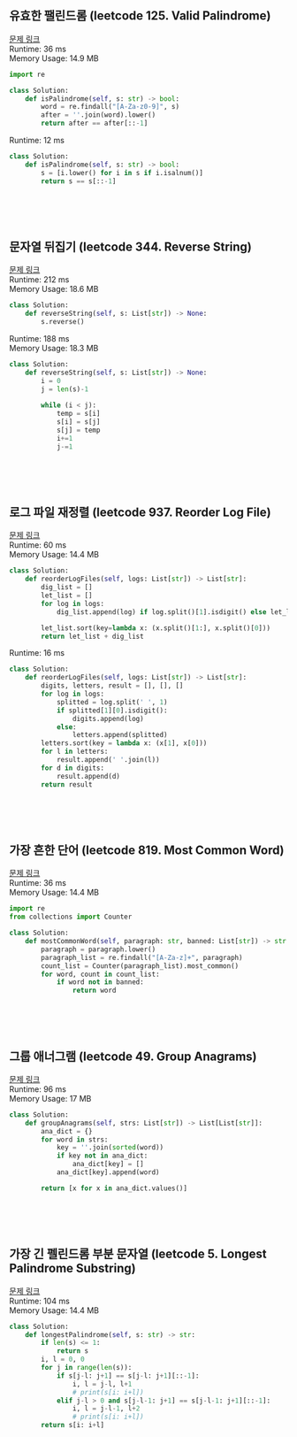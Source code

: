 ## 유효한 팰린드롬 (leetcode 125. Valid Palindrome)
[문제 링크](https://leetcode.com/problems/valid-palindrome/)  
Runtime: 36 ms  
Memory Usage: 14.9 MB
```python
import re

class Solution:
    def isPalindrome(self, s: str) -> bool:
        word = re.findall("[A-Za-z0-9]", s)
        after = ''.join(word).lower()
        return after == after[::-1]
```
Runtime: 12 ms

```python
class Solution:
    def isPalindrome(self, s: str) -> bool:
        s = [i.lower() for i in s if i.isalnum()]
        return s == s[::-1]
```

<br><br><br>

## 문자열 뒤집기 (leetcode 344. Reverse String)
[문제 링크](https://leetcode.com/problems/reverse-string/)  
Runtime: 212 ms  
Memory Usage: 18.6 MB
```python
class Solution:
    def reverseString(self, s: List[str]) -> None:
        s.reverse()
```
Runtime: 188 ms  
Memory Usage: 18.3 MB
```python
class Solution:
    def reverseString(self, s: List[str]) -> None:
        i = 0
        j = len(s)-1
        
        while (i < j):
            temp = s[i]
            s[i] = s[j]
            s[j] = temp
            i+=1
            j-=1
```
<br><br><br>

## 로그 파일 재정렬 (leetcode 937. Reorder Log File)
[문제 링크](https://leetcode.com/problems/reorder-data-in-log-files/)  
Runtime: 60 ms  
Memory Usage: 14.4 MB
```python
class Solution:
    def reorderLogFiles(self, logs: List[str]) -> List[str]:
        dig_list = []
        let_list = []
        for log in logs:
            dig_list.append(log) if log.split()[1].isdigit() else let_list.append(log)

        let_list.sort(key=lambda x: (x.split()[1:], x.split()[0]))
        return let_list + dig_list
```
Runtime: 16 ms
```python
class Solution:
    def reorderLogFiles(self, logs: List[str]) -> List[str]:
        digits, letters, result = [], [], []
        for log in logs:
            splitted = log.split(' ', 1)
            if splitted[1][0].isdigit():
                digits.append(log)
            else:
                letters.append(splitted)
        letters.sort(key = lambda x: (x[1], x[0]))
        for l in letters:
            result.append(' '.join(l))
        for d in digits:
            result.append(d)
        return result
```
<br><br><br>

## 가장 흔한 단어 (leetcode 819. Most Common Word)
[문제 링크](https://leetcode.com/problems/most-common-word/)  
Runtime: 36 ms  
Memory Usage: 14.4 MB
```python
import re
from collections import Counter

class Solution:
    def mostCommonWord(self, paragraph: str, banned: List[str]) -> str:
        paragraph = paragraph.lower()
        paragraph_list = re.findall("[A-Za-z]+", paragraph)
        count_list = Counter(paragraph_list).most_common()
        for word, count in count_list:
            if word not in banned:
                return word
```
<br><br><br>

## 그룹 애너그램 (leetcode 49. Group Anagrams)
[문제 링크](https://leetcode.com/problems/group-anagrams/)  
Runtime: 96 ms  
Memory Usage: 17 MB
```python
class Solution:
    def groupAnagrams(self, strs: List[str]) -> List[List[str]]:
        ana_dict = {}
        for word in strs:
            key = ''.join(sorted(word))
            if key not in ana_dict:
                ana_dict[key] = []
            ana_dict[key].append(word)

        return [x for x in ana_dict.values()]
```
<br><br><br>

## 가장 긴 펠린드롬 부분 문자열 (leetcode 5. Longest Palindrome Substring)
[문제 링크](https://leetcode.com/problems/longest-palindromic-substring/)  
Runtime: 104 ms  
Memory Usage: 14.4 MB
```python
class Solution:
    def longestPalindrome(self, s: str) -> str:
        if len(s) <= 1:
            return s
        i, l = 0, 0
        for j in range(len(s)):
            if s[j-l: j+1] == s[j-l: j+1][::-1]:
                i, l = j-l, l+1
                # print(s[i: i+l])
            elif j-l > 0 and s[j-l-1: j+1] == s[j-l-1: j+1][::-1]:
                i, l = j-l-1, l+2
                # print(s[i: i+l])
        return s[i: i+l]
```